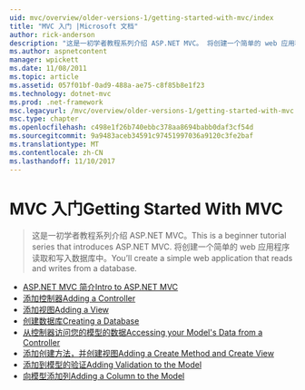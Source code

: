 ```yaml
---
uid: mvc/overview/older-versions-1/getting-started-with-mvc/index
title: "MVC 入门 |Microsoft 文档"
author: rick-anderson
description: "这是一初学者教程系列介绍 ASP.NET MVC。 将创建一个简单的 web 应用程序读取和写入数据库中。"
ms.author: aspnetcontent
manager: wpickett
ms.date: 11/08/2011
ms.topic: article
ms.assetid: 057f01bf-0ad9-488a-ae75-c8f85b8e1f23
ms.technology: dotnet-mvc
ms.prod: .net-framework
msc.legacyurl: /mvc/overview/older-versions-1/getting-started-with-mvc
msc.type: chapter
ms.openlocfilehash: c498e1f26b740ebbc378aa8694babb0daf3cf54d
ms.sourcegitcommit: 9a9483aceb34591c97451997036a9120c3fe2baf
ms.translationtype: MT
ms.contentlocale: zh-CN
ms.lasthandoff: 11/10/2017
---
```

<a name="getting-started-with-mvc"></a><span data-ttu-id="2bd82-104">MVC 入门</span><span class="sxs-lookup"><span data-stu-id="2bd82-104">Getting Started With MVC</span></span>
====================
> <span data-ttu-id="2bd82-105">这是一初学者教程系列介绍 ASP.NET MVC。</span><span class="sxs-lookup"><span data-stu-id="2bd82-105">This is a beginner tutorial series that introduces ASP.NET MVC.</span></span> <span data-ttu-id="2bd82-106">将创建一个简单的 web 应用程序读取和写入数据库中。</span><span class="sxs-lookup"><span data-stu-id="2bd82-106">You’ll create a simple web application that reads and writes from a database.</span></span>


- [<span data-ttu-id="2bd82-107">ASP.NET MVC 简介</span><span class="sxs-lookup"><span data-stu-id="2bd82-107">Intro to ASP.NET MVC</span></span>](getting-started-with-mvc-part1.md)
- [<span data-ttu-id="2bd82-108">添加控制器</span><span class="sxs-lookup"><span data-stu-id="2bd82-108">Adding a Controller</span></span>](getting-started-with-mvc-part2.md)
- [<span data-ttu-id="2bd82-109">添加视图</span><span class="sxs-lookup"><span data-stu-id="2bd82-109">Adding a View</span></span>](getting-started-with-mvc-part3.md)
- [<span data-ttu-id="2bd82-110">创建数据库</span><span class="sxs-lookup"><span data-stu-id="2bd82-110">Creating a Database</span></span>](getting-started-with-mvc-part4.md)
- [<span data-ttu-id="2bd82-111">从控制器访问您的模型的数据</span><span class="sxs-lookup"><span data-stu-id="2bd82-111">Accessing your Model's Data from a Controller</span></span>](getting-started-with-mvc-part5.md)
- [<span data-ttu-id="2bd82-112">添加创建方法，并创建视图</span><span class="sxs-lookup"><span data-stu-id="2bd82-112">Adding a Create Method and Create View</span></span>](getting-started-with-mvc-part6.md)
- [<span data-ttu-id="2bd82-113">添加到模型的验证</span><span class="sxs-lookup"><span data-stu-id="2bd82-113">Adding Validation to the Model</span></span>](getting-started-with-mvc-part7.md)
- [<span data-ttu-id="2bd82-114">向模型添加列</span><span class="sxs-lookup"><span data-stu-id="2bd82-114">Adding a Column to the Model</span></span>](getting-started-with-mvc-part8.md)
